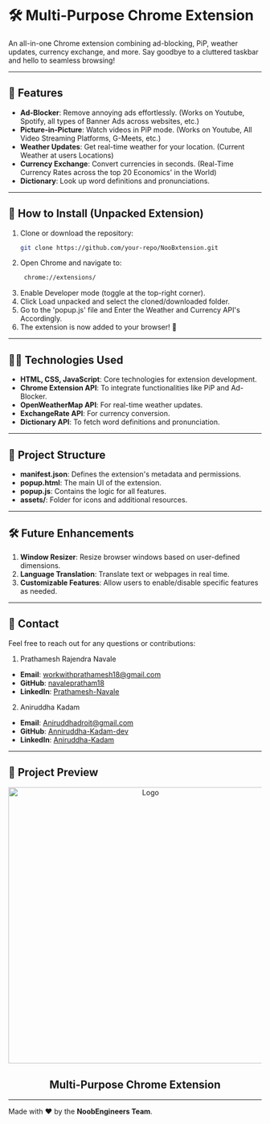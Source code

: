 # 🛠️ **Multi-Purpose Chrome Extension**  

An all-in-one Chrome extension combining ad-blocking, PiP, weather updates, currency exchange, and more. Say goodbye to a cluttered taskbar and hello to seamless browsing!

---

## 🌟 **Features**
- **Ad-Blocker**: Remove annoying ads effortlessly. (Works on Youtube, Spotify, all types of Banner Ads across websites, etc.)
- **Picture-in-Picture**: Watch videos in PiP mode. (Works on Youtube, All Video Streaming Platforms, G-Meets, etc.)
- **Weather Updates**: Get real-time weather for your location. (Current Weather at users Locations)
- **Currency Exchange**: Convert currencies in seconds. (Real-Time Currency Rates across the top 20 Economics' in the World)
- **Dictionary**: Look up word definitions and pronunciations.

---

## 🚀 **How to Install (Unpacked Extension)**

1. Clone or download the repository:
   ```bash
   git clone https://github.com/your-repo/NooBxtension.git
2. Open Chrome and navigate to:
   ```bash
    chrome://extensions/
4. Enable Developer mode (toggle at the top-right corner).
5. Click Load unpacked and select the cloned/downloaded folder.
6. Go to the 'popup.js' file and Enter the Weather and Currency API's Accordingly.
7. The extension is now added to your browser! 🎉

---

## 🧑‍💻 **Technologies Used**
- **HTML, CSS, JavaScript**: Core technologies for extension development.
- **Chrome Extension API**: To integrate functionalities like PiP and Ad-Blocker.
- **OpenWeatherMap API**: For real-time weather updates.
- **ExchangeRate API**: For currency conversion.
- **Dictionary API**: To fetch word definitions and pronunciation.

---

## 📂 **Project Structure**
- **manifest.json**: Defines the extension's metadata and permissions.
- **popup.html**: The main UI of the extension.
- **popup.js**: Contains the logic for all features.
- **assets/**: Folder for icons and additional resources.

---

## 🛠️ **Future Enhancements**
1. **Window Resizer**: Resize browser windows based on user-defined dimensions.
2. **Language Translation**: Translate text or webpages in real time.
3. **Customizable Features**: Allow users to enable/disable specific features as needed.

---

## 💬 **Contact**
Feel free to reach out for any questions or contributions:

1. Prathamesh Rajendra Navale
- **Email**: [workwithprathamesh18@gmail.com](mailto:workwithprathamesh18@gmail.com)
- **GitHub**: [navalepratham18](https://github.com/navalepratham18)
- **LinkedIn**: [Prathamesh-Navale](https://linkedin.com/in/prathameshnavale18)

2. Aniruddha Kadam
- **Email**: [Aniruddhadroit@gmail.com](mailto:Aniruddhadroit@gmail.com)
- **GitHub**: [Anniruddha-Kadam-dev](https://github.com/Anniruddha-Kadam-dev)
- **LinkedIn**: [Aniruddha-Kadam](https://www.linkedin.com/in/aniruddha-kadam-098865289/)

---

## 👀 **Project Preview**

<div align="center">
    <img src="assets/Output.png" alt="Logo" height="550">
  <h2 align="center">Multi-Purpose Chrome Extension</h2>
</div>

---

Made with ❤️ by the **NoobEngineers Team**.

 

 
